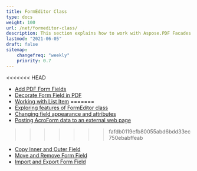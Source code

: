 ```yaml
---
title: FormEditor Class
type: docs
weight: 100
url: /net/formeditor-class/
description: This section explains how to work with Aspose.PDF Facades using FormEditor Class.
lastmod: "2021-06-05"
draft: false
sitemap:
    changefreq: "weekly"
    priority: 0.7
---
```


<<<<<<< HEAD
- [Add PDF Form Fields](/pdf/net/add-form-fields/)
- [Decorate Form Field in PDF](/pdf/net/decorate-form-field/)
- [Working with List Item](/pdf/net/working-with-list-item/)
=======
- [Exploring features of FormEditor class](/pdf/net/exploring-features-of-formeditor-class/)
- [Changing field appearance and attributes](/pdf/net/changing-field-appearance-and-attributes/)
- [Posting AcroForm data to an external web page](/pdf/net/posting-acroform-data-to-an-external-web-page/)
>>>>>>> fafdb0119efb80055abd6bdd33ec750ebabffeab
- [Copy Inner and Outer Field](/pdf/net/copy-inner-and-outer-field/)
- [Move and Remove Form Field](/pdf/net/move-remove-form-field/)
- [Import and Export Form Field](/pdf/net/import-export-form-field/)


